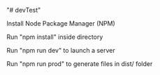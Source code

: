 "# devTest" 

Install Node Package Manager (NPM)

Run "npm install" inside directory

Run "npm run dev" to launch a server

Run "npm run prod" to generate files in dist/ folder